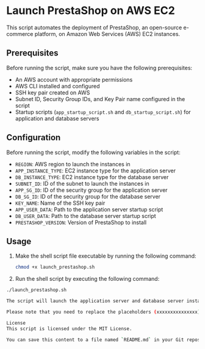 # Launch PrestaShop on AWS EC2

This script automates the deployment of PrestaShop, an open-source e-commerce platform, on Amazon Web Services (AWS) EC2 instances.

## Prerequisites

Before running the script, make sure you have the following prerequisites:

- An AWS account with appropriate permissions
- AWS CLI installed and configured
- SSH key pair created on AWS
- Subnet ID, Security Group IDs, and Key Pair name configured in the script
- Startup scripts (`app_startup_script.sh` and `db_startup_script.sh`) for application and database servers

## Configuration

Before running the script, modify the following variables in the script:

- `REGION`: AWS region to launch the instances in
- `APP_INSTANCE_TYPE`: EC2 instance type for the application server
- `DB_INSTANCE_TYPE`: EC2 instance type for the database server
- `SUBNET_ID`: ID of the subnet to launch the instances in
- `APP_SG_ID`: ID of the security group for the application server
- `DB_SG_ID`: ID of the security group for the database server
- `KEY_NAME`: Name of the SSH key pair
- `APP_USER_DATA`: Path to the application server startup script
- `DB_USER_DATA`: Path to the database server startup script
- `PRESTASHOP_VERSION`: Version of PrestaShop to install

## Usage

1. Make the shell script file executable by running the following command:

   ```bash
   chmod +x launch_prestashop.sh

2. Run the shell script by executing the following command:

 ```bash
 ./launch_prestashop.sh

The script will launch the application server and database server instances, wait for them to be running, install PrestaShop on both servers, and update the configuration file with the database server details. Once the installation is complete, it will display the URLs to access the application and the database server.

Please note that you need to replace the placeholders (xxxxxxxxxxxxxxx) in the script with the actual values specific to your AWS setup.

License
This script is licensed under the MIT License.

You can save this content to a file named `README.md` in your Git repository, and it will serve as the README for your project.